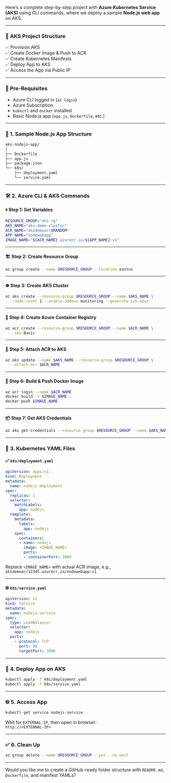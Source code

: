 Here’s a complete step-by-step project with **Azure Kubernetes Service (AKS)** using CLI commands, where we deploy a sample **Node.js web app** on AKS.

---

### 🚀 **AKS Project Structure**

✅ Provision AKS  
✅ Create Docker Image & Push to ACR  
✅ Create Kubernetes Manifests  
✅ Deploy App to AKS  
✅ Access the App via Public IP

---

### 🧰 **Pre-Requisites**
- Azure CLI logged in (`az login`)
- Azure Subscription
- `kubectl` and `docker` installed
- Basic Node.js app (`app.js`, `Dockerfile`, etc.)

---

### 📁 **1. Sample Node.js App Structure**
```bash
aks-nodejs-app/
│
├── Dockerfile
├── app.js
├── package.json
└── k8s/
    ├── deployment.yaml
    └── service.yaml
```

---

### 🛠️ **2. Azure CLI & AKS Commands**

#### 🌀 Step 1: Set Variables
```bash
RESOURCE_GROUP="aks-rg"
AKS_NAME="aks-demo-cluster"
ACR_NAME="aksdemoacr$RANDOM"
APP_NAME="nodewebapp"
IMAGE_NAME="${ACR_NAME}.azurecr.io/${APP_NAME}:v1"
```

---

#### 🏗️ Step 2: Create Resource Group
```bash
az group create --name $RESOURCE_GROUP --location eastus
```

---

#### ☸️ Step 3: Create AKS Cluster
```bash
az aks create --resource-group $RESOURCE_GROUP --name $AKS_NAME \
  --node-count 1 --enable-addons monitoring --generate-ssh-keys
```

---

#### 🧱 Step 4: Create Azure Container Registry
```bash
az acr create --resource-group $RESOURCE_GROUP --name $ACR_NAME \
  --sku Basic
```

---

#### 🔗 Step 5: Attach ACR to AKS
```bash
az aks update --name $AKS_NAME --resource-group $RESOURCE_GROUP \
  --attach-acr $ACR_NAME
```

---

#### 🐳 Step 6: Build & Push Docker Image
```bash
az acr login --name $ACR_NAME
docker build -t $IMAGE_NAME .
docker push $IMAGE_NAME
```

---

#### 📦 Step 7: Get AKS Credentials
```bash
az aks get-credentials --resource-group $RESOURCE_GROUP --name $AKS_NAME
```

---

### 📄 **3. Kubernetes YAML Files**

#### ✅ `k8s/deployment.yaml`
```yaml
apiVersion: apps/v1
kind: Deployment
metadata:
  name: nodejs-deployment
spec:
  replicas: 1
  selector:
    matchLabels:
      app: nodejs
  template:
    metadata:
      labels:
        app: nodejs
    spec:
      containers:
      - name: nodejs
        image: <IMAGE_NAME>
        ports:
        - containerPort: 3000
```

Replace `<IMAGE_NAME>` with actual ACR image, e.g.,  
`aksdemoacr12345.azurecr.io/nodewebapp:v1`

---

#### 🌐 `k8s/service.yaml`
```yaml
apiVersion: v1
kind: Service
metadata:
  name: nodejs-service
spec:
  type: LoadBalancer
  selector:
    app: nodejs
  ports:
    - protocol: TCP
      port: 80
      targetPort: 3000
```

---

### 🚀 **4. Deploy App on AKS**
```bash
kubectl apply -f k8s/deployment.yaml
kubectl apply -f k8s/service.yaml
```

---

### 🌐 **5. Access App**
```bash
kubectl get service nodejs-service
```

Wait for `EXTERNAL-IP`, then open in browser:  
`http://<EXTERNAL-IP>`

---

### ✅ **6. Clean Up**
```bash
az group delete --name $RESOURCE_GROUP --yes --no-wait
```

---

Would you like me to create a GitHub-ready folder structure with `README.md`, `Dockerfile`, and manifest YAMLs?
